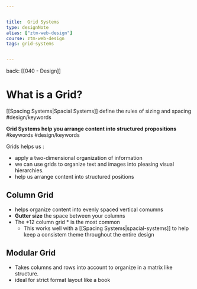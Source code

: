 ```yaml
---


title:  Grid Systems
type: designNote
alias: ["ztm-web-design"]
course: ztm-web-design
tags: grid-systems


---
```

back: [[040 - Design]]



# What is a Grid?

[[Spacing Systems|Spacial Systems]] define the rules of sizing and spacing #design/keywords 

**Grid Systems help you arrange content into structured propositions** #keywords #design/keywords


Grids helps us :
- apply a two-dimensional organization of information
- we can use grids to organize text and images into pleasing visual hierarchies.
- help us arrange content into structured positions

## Column Grid

- helps organize content into evenly spaced vertical comumns
- **Gutter size** the space between your columns
- The *12 column grid * is the most common
	- This works well with a [[Spacing Systems|spacial-systems]] to help keep a consistem theme throughout the entire design


## Modular Grid

- Takes columns and rows into account to organize in a matrix like structure.
- ideal for strict format layout like a book